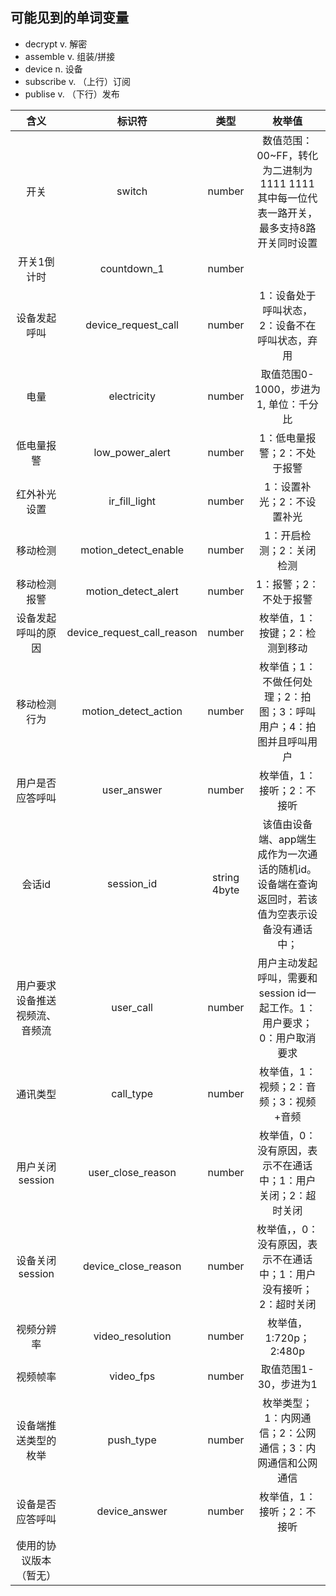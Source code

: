 ## 可能见到的单词变量
- decrypt    v. 解密
- assemble   v. 组装/拼接
- device     n. 设备
- subscribe  v. （上行）订阅
- publise    v. （下行）发布



|              含义              |           标识符           |     类型     |                            枚举值                            |
| :----------------------------: | :------------------------: | :----------: | :----------------------------------------------------------: |
|              开关              |           switch           |    number    | 数值范围：00~FF，转化为二进制为1111 1111<br/>其中每一位代表一路开关，最多支持8路开关同时设置 |
|          开关1倒计时           |        countdown_1         |    number    |                                                              |
|          设备发起呼叫          |    device_request_call     |    number    |        1：设备处于呼叫状态，2：设备不在呼叫状态，弃用        |
|              电量              |        electricity         |    number    |            取值范围0-1000，步进为1, 单位：千分比             |
|           低电量报警           |      low_power_alert       |    number    |                 1：低电量报警；2：不处于报警                 |
|          红外补光设置          |       ir_fill_light        |    number    |                  1：设置补光；2：不设置补光                  |
|            移动检测            |    motion_detect_enable    |    number    |                   1：开启检测；2：关闭检测                   |
|          移动检测报警          |    motion_detect_alert     |    number    |                    1：报警；2：不处于报警                    |
|       设备发起呼叫的原因       | device_request_call_reason |    number    |                枚举值，1：按键；2：检测到移动                |
|          移动检测行为          |    motion_detect_action    |    number    | 枚举值；1：不做任何处理；2：拍图；3：呼叫用户；4：拍图并且呼叫用户 |
|        用户是否应答呼叫        |        user_answer         |    number    |                  枚举值，1：接听；2：不接听                  |
|             会话id             |         session_id         | string 4byte | 该值由设备端、app端生成作为一次通话的随机id。设备端在查询返回时，若该值为空表示设备没有通话中； |
| 用户要求设备推送视频流、音频流 |         user_call          |    number    | 用户主动发起呼叫，需要和session id一起工作。1：用户要求；0：用户取消要求 |
|            通讯类型            |         call_type          |    number    |            枚举值，1：视频；2：音频；3：视频+音频            |
|        用户关闭session         |     user_close_reason      |    number    | 枚举值，0：没有原因，表示不在通话中；1：用户关闭；2：超时关闭 |
|        设备关闭session         |    device_close_reason     |    number    | 枚举值，，0：没有原因，表示不在通话中；1：用户没有接听；2：超时关闭 |
|           视频分辨率           |      video_resolution      |    number    |                    枚举值，1:720p；2:480p                    |
|            视频帧率            |         video_fps          |    number    |                    取值范围1-30，步进为1                     |
|      设备端推送类型的枚举      |         push_type          |    number    |  枚举类型；1：内网通信；2：公网通信；3：内网通信和公网通信   |
|        设备是否应答呼叫        |       device_answer        |    number    |                  枚举值，1：接听；2：不接听                  |
|     使用的协议版本（暂无）     |                            |              |                                                              |



